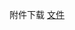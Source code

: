 附件下载 <a href="https://roarctf.4hou.com/files/2hime76v8zxDuih1tm5ce1rfyo8k4VaYWiK7QoTJzgepfW6nSLvLPPFWJT9DBK8NY9poTFwZ9uTNLQPt5Bi5ZZP54XXyjx12CWwQtoRw59LSghULn5PEc6KMb4uD9cqaPwCLojhyBMPQaGTD8FrfupBvGwdnrsP2qdrQAtfSRyr5oG?token=25PUqDj7X8CmSgDRNQqFmLo9T3SyvPccjLcxsdYyguy3z5PcpVLfJ1SSbdb2ehdn97xVMpax59Q6Mbtc3KXiyrL616D1aevBEb4tQXb63aVJur3jXTRy53a5rPiWHWoiqJTCT4NcgukDPUPh5uUuW3EcQcMmkZrB4UVdnW1LGFxr4F">文件</a>